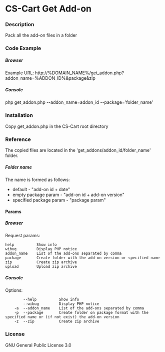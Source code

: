 # CS-Cart Get Add-on

### Description
Pack all the add-on files in a folder


### Code Example
##### Browser
Example URL: http://%DOMAIN_NAME%/get_addon.php?addon_name=%ADDON_ID%&package&zip

##### Console
php get_addon.php --addon_name=addon_id --package='folder_name'


### Installation
Copy get_addon.php in the CS-Cart root directory


### Reference
The copied files are located in the 'get_addons/addon_id/folder_name' folder.
##### Folder name
The name is formed as follows:

- default                   - "add-on id + date"
- empty package param       - "add-on id + add-on version"
- specified package param   - "package param"

#### Params

##### Browser
Request params:

    help          Show info
    wibug         Display PHP notice
    addon_name    List of the add-ons separated by comma
    package       Create folder with the add-on version or specified name
    zip           Create zip archive
    upload        Upload zip archive

##### Console
Options:

            --help          Show info
            --wibug         Display PHP notice
        -a  --addon_name    List of the add-ons separated by comma
        -p  --package       Create folder on package format with the specified name or (if not exist) the add-on version
        -z  --zip           Create zip archive

### License
GNU General Public License 3.0
